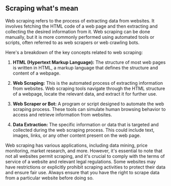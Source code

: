 ##  Scraping what's mean

Web scraping refers to the process of extracting data from websites. It involves fetching the HTML code of a web page and then extracting and collecting the desired information from it. Web scraping can be done manually, but it is more commonly performed using automated tools or scripts, often referred to as web scrapers or web crawling bots.

Here's a breakdown of the key concepts related to web scraping:

1. **HTML (Hypertext Markup Language):** The structure of most web pages is written in HTML, a markup language that defines the structure and content of a webpage.

2. **Web Scraping:** This is the automated process of extracting information from websites. Web scraping tools navigate through the HTML structure of a webpage, locate the relevant data, and extract it for further use.

3. **Web Scraper or Bot:** A program or script designed to automate the web scraping process. These tools can simulate human browsing behavior to access and retrieve information from websites.

4. **Data Extraction:** The specific information or data that is targeted and collected during the web scraping process. This could include text, images, links, or any other content present on the web page.

Web scraping has various applications, including data mining, price monitoring, market research, and more. However, it's essential to note that not all websites permit scraping, and it's crucial to comply with the terms of service of a website and relevant legal regulations. Some websites may have restrictions or explicitly prohibit scraping activities to protect their data and ensure fair use. Always ensure that you have the right to scrape data from a particular website before doing so.